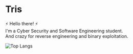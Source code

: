 # Tris
<!--
**Trisna22/Trisna22** is a ✨ _special_ ✨ repository because its `README.md` (this file) appears on your GitHub profile.

Here are some ideas to get you started:

- 🔭 I’m currently working on ...
- 🌱 I’m currently learning ...
- 👯 I’m looking to collaborate on ...
- 🤔 I’m looking for help with ...
- 💬 Ask me about ...
- 📫 How to reach me: ...
- 😄 Pronouns: ...
- ⚡ Fun fact: ...
-->


⚡ Hello there! ⚡  
I'm a Cyber Security and Software Engineering student.  
And crazy for reverse engineering and binary exploitation.

 ![Top Langs](https://github-readme-stats.vercel.app/api/top-langs/?username=Trisna22&hide=javascript,css,scss,html&theme=dracula)
